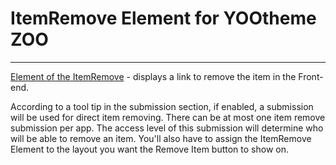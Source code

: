 # ItemRemove Element for YOOtheme ZOO ##

----------

[Element of the ItemRemove](http://www.raslab.org/en/filerepository/item/itemremove-element-for-zoo)  - displays a link to remove the item in the Front-end.
 
According to a tool tip in the submission section, if enabled, a submission will be used for direct item removing. There can be at most one item remove submission per app. The access level of this submission will determine who will be able to remove an item. You'll also have to assign the ItemRemove Element to the layout you want the Remove Item button to show on.
